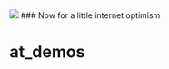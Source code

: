 <img src="https://atsign.dev/assets/img/@developersmall.png?sanitize=true">
### Now for a little internet optimism

# at_demos